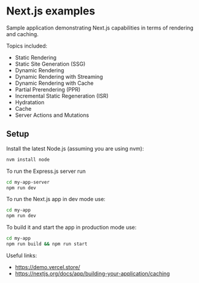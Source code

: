 # Next.js examples

Sample application demonstrating Next.js capabilities in terms of rendering and caching.

Topics included:

- Static Rendering
- Static Site Generation (SSG)
- Dynamic Rendering
- Dynamic Rendering with Streaming
- Dynamic Rendering with Cache
- Partial Prerendering (PPR)
- Incremental Static Regeneration (ISR)
- Hydratation
- Cache
- Server Actions and Mutations

## Setup

Install the latest Node.js (assuming you are using nvm):

```bash
nvm install node
```

To run the Express.js server run

```bash
cd my-app-server
npm run dev
```


To run the Next.js app in dev mode use:

```bash
cd my-app
npm run dev
```

To build it and start the app in production mode use:

```bash
cd my-app
npm run build && npm run start 
```

Useful links:

- <https://demo.vercel.store/>
- <https://nextjs.org/docs/app/building-your-application/caching>




